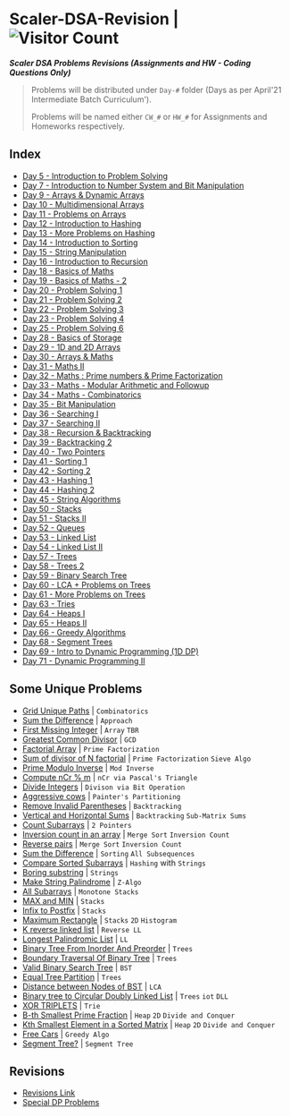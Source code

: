 # Scaler-DSA-Revision | ![Visitor Count](https://visitor-badge.glitch.me/badge?page_id=0xStryK3R.Scaler-DSA-Revision)

**_Scaler DSA Problems Revisions (Assignments and HW - Coding Questions Only)_**

> Problems will be distributed under `Day-#` folder (Days as per April'21 Intermediate Batch Curriculum').
>
> Problems will be named either `CW_#` or `HW_#` for Assignments and Homeworks respectively.

## Index

- [Day 5 - Introduction to Problem Solving](python/Day-05)
- [Day 7 - Introduction to Number System and Bit Manipulation](python/Day-07)
- [Day 9 - Arrays & Dynamic Arrays](python/Day-09)
- [Day 10 - Multidimensional Arrays](python/Day-10)
- [Day 11 - Problems on Arrays](python/Day-11)
- [Day 12 - Introduction to Hashing](python/Day-12)
- [Day 13 - More Problems on Hashing](python/Day-13)
- [Day 14 - Introduction to Sorting](python/Day-14)
- [Day 15 - String Manipulation](python/Day-15)
- [Day 16 - Introduction to Recursion](python/Day-16)
- [Day 18 - Basics of Maths](python/Day-18)
- [Day 19 - Basics of Maths - 2](python/Day-19)
- [Day 20 - Problem Solving 1](python/Day-20)
- [Day 21 - Problem Solving 2](python/Day-21)
- [Day 22 - Problem Solving 3](python/Day-22)
- [Day 23 - Problem Solving 4](python/Day-23)
- [Day 25 - Problem Solving 6](python/Day-25)
- [Day 28 - Basics of Storage](python/Day-28)
- [Day 29 - 1D and 2D Arrays](python/Day-29)
- [Day 30 - Arrays & Maths](python/Day-30)
- [Day 31 - Maths II](python/Day-31)
- [Day 32 - Maths : Prime numbers & Prime Factorization](python/Day-32)
- [Day 33 - Maths - Modular Arithmetic and Followup](python/Day-33)
- [Day 34 - Maths - Combinatorics](python/Day-34)
- [Day 35 - Bit Manipulation](python/Day-35)
- [Day 36 - Searching I](python/Day-36)
- [Day 37 - Searching II](python/Day-37)
- [Day 38 - Recursion & Backtracking](python/Day-38)
- [Day 39 - Backtracking 2](python/Day-39)
- [Day 40 - Two Pointers](python/Day-40)
- [Day 41 - Sorting 1](python/Day-41)
- [Day 42 - Sorting 2](python/Day-42)
- [Day 43 - Hashing 1](python/Day-43)
- [Day 44 - Hashing 2](python/Day-44)
- [Day 45 - String Algorithms](python/Day-45)
- [Day 50 - Stacks](python/Day-50)
- [Day 51 - Stacks II](python/Day-51)
- [Day 52 - Queues](python/Day-52)
- [Day 53 - Linked List](python/Day-53)
- [Day 54 - Linked List II](python/Day-54)
- [Day 57 - Trees](python/Day-57)
- [Day 58 - Trees 2](python/Day-58)
- [Day 59 - Binary Search Tree](python/Day-59)
- [Day 60 - LCA + Problems on Trees](python/Day-60)
- [Day 61 - More Problems on Trees](python/Day-61)
- [Day 63 - Tries](python/Day-63)
- [Day 64 - Heaps I](python/Day-64)
- [Day 65 - Heaps II](python/Day-65)
- [Day 66 - Greedy Algorithms](python/Day-66)
- [Day 68 - Segment Trees](python/Day-68)
- [Day 69 - Intro to Dynamic Programming (1D DP)](python/Day-69)
- [Day 71 - Dynamic Programming II](python/Day-71)

## Some Unique Problems

- [Grid Unique Paths](python/Day-18/HW_2.py) | `Combinatorics`
- [Sum the Difference](python/Day-22/CW_2.py) | `Approach`
- [First Missing Integer](python/Day-30/CW_1.py) | `Array` `TBR`
- [Greatest Common Divisor](python/Day-31/CW_1.py) | `GCD`
- [Factorial Array](python/Day-32/CW_4.py) | `Prime Factorization`
- [Sum of divisor of N factorial](python/Day-32/CW_5.py) | `Prime Factorization` `Sieve Algo`
- [Prime Modulo Inverse](python/Day-33/CW_3.py) | `Mod Inverse`
- [Compute nCr % m](python/Day-33/CW_5.1.py) | `nCr via Pascal's Triangle`
- [Divide Integers](python/Day-35/HW_1.py) | `Divison via Bit Operation`
- [Aggressive cows](python/Day-37/CW_1.py) | `Painter's Partitioning`
- [Remove Invalid Parentheses](python/Day-39/HW_1.py) | `Backtracking`
- [Vertical and Horizontal Sums](python/Day-39/HW_2.py) | `Backtracking` `Sub-Matrix Sums`
- [Count Subarrays](python/Day-40/HW_4.py) | `2 Pointers`
- [Inversion count in an array](python/Day-41/CW_3.py) | `Merge Sort` `Inversion Count`
- [Reverse pairs](python/Day-41/HW_3.py) | `Merge Sort` `Inversion Count`
- [Sum the Difference](python/Day-42/CW_3.py) | `Sorting` `All Subsequences`
- [Compare Sorted Subarrays](python/Day-44/HW_2.py) | `Hashing` with `Strings`
- [Boring substring](python/Day-45/CW_3.py) | `Strings`
- [Make String Palindrome](python/Day-45/HW_3.py) | `Z-Algo`
- [All Subarrays](python/Day-50/HW_3.py) | `Monotone Stacks`
- [MAX and MIN](python/Day-51/CW_5.py) | `Stacks`
- [Infix to Postfix](python/Day-51/HW_1.py) | `Stacks`
- [Maximum Rectangle](python/Day-51/HW_3.py) | `Stacks` `2D` `Histogram`
- [K reverse linked list](python/Day-53/CW_2.py) | `Reverse LL`
- [Longest Palindromic List](python/Day-54/CW_2.py) | `LL`
- [Binary Tree From Inorder And Preorder](python/Day-57/HW_1.py) | `Trees`
- [Boundary Traversal Of Binary Tree](python/Day-58/HW_5.py) | `Trees`
- [Valid Binary Search Tree](python/Day-59/CW_4.py) | `BST`
- [Equal Tree Partition](python/Day-60/CW_3.py) | `Trees`
- [Distance between Nodes of BST](python/Day-60/HW_3.py) | `LCA`
- [Binary tree to Circular Doubly Linked List](python/Day-60/HW_4.py) | `Trees` `iot` `DLL`
- [XOR TRIPLETS](python/Day-63/HW_3.py) | `Trie`
- [B-th Smallest Prime Fraction](python/Day-64/HW_2.py) | `Heap` `2D` `Divide and Conquer`
- [Kth Smallest Element in a Sorted Matrix](python/Day-64/HW_3.py) | `Heap` `2D` `Divide and Conquer`
- [Free Cars](python/Day-66/CW_4.py) | `Greedy Algo`
- [Segment Tree?](python/Day-68/HW_1.py) | `Segment Tree`

## Revisions

- [Revisions Link](python/TBR.md)
- [Special DP Problems](python/Special-DP-Problems.md)
